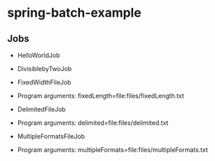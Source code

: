 # spring-batch-example

## Jobs

* HelloWorldJob

* DivisiblebyTwoJob

* FixedWidthFileJob
- Program arguments: fixedLength=file:files/fixedLength.txt

* DelimitedFileJob
- Program arguments: delimited=file:files/delimited.txt

* MultipleFormatsFileJob
- Program arguments: multipleFormats=file:files/multipleFormats.txt

